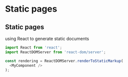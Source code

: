 # Static pages

## Static pages

using React to generate static documents

```js
import React from 'react';
import ReactDOMServer from 'react-dom/server';

const rendering = ReactDOMServer.renderToStaticMarkup(
  <MyComponent />
);
```
